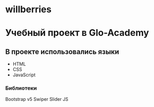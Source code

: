 # willberries
# Учебный проект в Glo-Academy

## В проекте использовались языки
- HTML
- CSS
- JavaScript

### Библиотеки
Bootstrap v5
Swiper Slider JS
